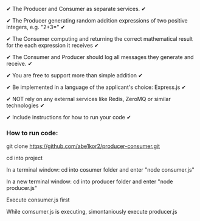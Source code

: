 ✔ The Producer and Consumer as separate services. ✔

✔ The Producer generating random addition expressions of two positive integers, e.g. "2+3=" ✔

✔ The Consumer computing and returning the correct mathematical result for the each expression it receives ✔

✔ The Consumer and Producer should log all messages they generate and receive. ✔

✔ You are free to support more than simple addition ✔ 

✔ Be implemented in a language of the applicant's choice: Express.js ✔

✔ NOT rely on any external services like Redis, ZeroMQ or similar technologies ✔

✔ Include instructions for how to run your code ✔

### How to run code:
git clone https://github.com/abe1kor2/producer-consumer.git

cd into project

In a terminal window: cd into cosumer folder and enter "node consumer.js"

In a new terminal window: cd into producer folder and enter "node producer.js"

Execute consumer.js first

While comsumer.js is executing, simontaniously execute producer.js
